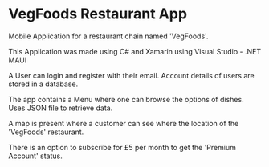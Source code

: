 # VegFoods Restaurant App
Mobile Application for a restaurant chain named 'VegFoods'. 

This Application was made using C# and Xamarin using Visual Studio - .NET MAUI 


A User can login and register with their email.
Account details of users are stored in a database.

The app contains a Menu where one can browse the options of dishes. Uses JSON file to retrieve data.

A map is present where a customer can see where the location of the 'VegFoods' restaurant.

There is an option to subscribe for £5 per month to get the 'Premium Account' status.
